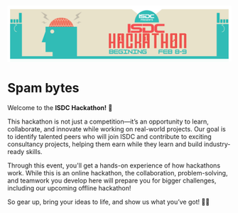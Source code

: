 <img src="ISDC Hackathon.png" />

# Spam bytes 

Welcome to the **ISDC Hackathon!** 🚀

This hackathon is not just a competition—it’s an opportunity to learn, collaborate, and innovate while working on real-world projects. Our goal is to identify talented peers who will join ISDC and contribute to exciting consultancy projects, helping them earn while they learn and build industry-ready skills.

Through this event, you'll get a hands-on experience of how hackathons work. While this is an online hackathon, the collaboration, problem-solving, and teamwork you develop here will prepare you for bigger challenges, including our upcoming offline hackathon!

So gear up, bring your ideas to life, and show us what you’ve got! 🚀🔥

